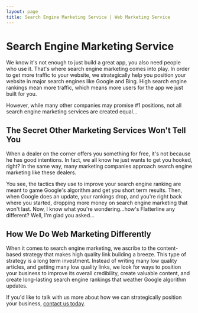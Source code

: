 ```yaml
---
layout: page
title: Search Engine Marketing Service | Web Marketing Service
---
```


# Search Engine Marketing Service

We know it's not enough to just build a great app, you also need people who use it. That's where search engine marketing comes into play. In order to get more traffic to your website, we strategically help you position your website in major search engines like Google and Bing. High search engine rankings mean more traffic, which means more users for the app we just built for you. 

However, while many other companies may promise #1 positions, not all search engine marketing services are created equal...


## The Secret Other Marketing Services Won't Tell You

When a dealer on the corner offers you something for free, it's not because he has good intentions. In fact, we all know he just wants to get you hooked, right? In the same way, many marketing companies approach search engine marketing like these dealers. 

You see, the tactics they use to improve your search engine ranking are meant to game Google's algorithm and get you short term results. Then, when Google does an update, your rankings drop, and you're right back where you started, dropping more money on search engine marketing that won't last. Now, I know what you're wondering...how's Flatterline any different? Well, I'm glad you asked...

## How We Do Web Marketing Differently

When it comes to search engine marketing, we ascribe to the content-based strategy that makes high quality link building a breeze. This type of strategy is a long term investment. Instead of writing many low quality articles, and getting many low quality links, we look for ways to position your business to improve its overall credibility, create valuable content, and create long-lasting search engine rankings that weather Google algorithm updates. 

If you'd like to talk with us more about how we can strategically position your business, <a href="/contact/">contact us today</a>.



